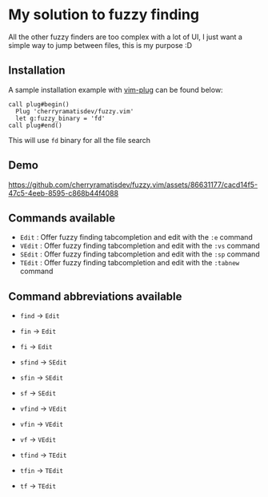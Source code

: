 # My solution to fuzzy finding

All the other fuzzy finders are too complex with a lot of UI, I just want a simple way to jump between files, this is my purpose :D 

## Installation

A sample installation example with [vim-plug](https://github.com/junegunn/vim-plug) can be found below:

```vim
call plug#begin()
  Plug 'cherryramatisdev/fuzzy.vim'
  let g:fuzzy_binary = 'fd'
call plug#end()
```

This will use `fd` binary for all the file search

## Demo

https://github.com/cherryramatisdev/fuzzy.vim/assets/86631177/cacd14f5-47c5-4eeb-8595-c868b44f4088

## Commands available

- `Edit` : Offer fuzzy finding tabcompletion and edit with the `:e` command
- `VEdit` : Offer fuzzy finding tabcompletion and edit with the `:vs` command
- `SEdit` : Offer fuzzy finding tabcompletion and edit with the `:sp` command
- `TEdit` : Offer fuzzy finding tabcompletion and edit with the `:tabnew` command

## Command abbreviations available

- `find` -> `Edit`
- `fin` -> `Edit`
- `fi` -> `Edit`

- `sfind` -> `SEdit`
- `sfin` -> `SEdit`
- `sf` -> `SEdit`

- `vfind` -> `VEdit`
- `vfin` -> `VEdit`
- `vf` -> `VEdit`

- `tfind` -> `TEdit`
- `tfin` -> `TEdit`
- `tf` -> `TEdit`

